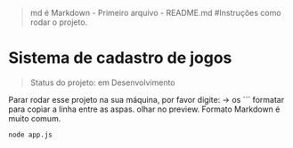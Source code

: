 >md é Markdown - 
Primeiro arquivo - README.md
#Instruções como rodar o projeto.
<h1>Sistema de cadastro de jogos</h1>

> Status do projeto: em Desenvolvimento

Parar rodar esse projeto na sua máquina, por favor digite:
-> os ``` formatar para copiar a linha entre as aspas. olhar no preview. Formato Markdown é muito comum.
```
node app.js
```
